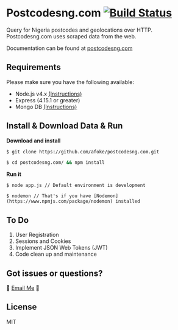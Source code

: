 # Postcodesng.com [![Build Status](https://api.travis-ci.org/postcodesng/postcodesng.com.png)](https://api.travis-ci.org/postcodesng/postcodesng.com)

Query for Nigeria postcodes and geolocations over HTTP. Postcodesng.com uses scraped data from the web.

Documentation can be found at [postcodesng.com](http://postcodesng.com)

## Requirements

Please make sure you have the following available:

- Node.js v4.x [(Instructions)](http://nodejs.org/)
- Express (4.15.1 or greater)
- Mongo DB [(Instructions)](https://docs.mongodb.com/manual/mongo/)

## Install & Download Data & Run

**Download and install**

```bash
$ git clone https://github.com/afoke/postcodesng.com.git

$ cd postcodesng.com/ && npm install
```

**Run it**

```
$ node app.js // Default environment is development

$ nodemon // That's if you have [Nodemon](https://www.npmjs.com/package/nodemon) installed
```

## To Do

1. User Registration
2. Sessions and Cookies
3. Implement JSON Web Tokens (JWT)
4. Code clean up and maintenance

## Got issues or questions?

:wave: [Email Me](mailto:oketunjifinbarrs@gmail.com)
:panda_face:

## License 

MIT
